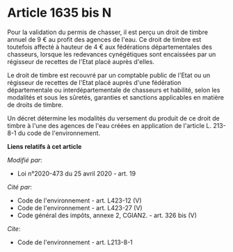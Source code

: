 # Article 1635 bis N

Pour la validation du permis de chasser, il est perçu un droit de timbre annuel de 9 € au profit des agences de l'eau. Ce
droit de timbre est toutefois affecté à hauteur de 4 € aux fédérations départementales des chasseurs, lorsque les redevances
cynégétiques sont encaissées par un régisseur de recettes de l'Etat placé auprès d'elles.

Le droit de timbre est recouvré par un comptable public de l'Etat ou un régisseur de recettes de l'Etat placé auprès d'une
fédération départementale ou interdépartementale de chasseurs et habilité, selon les modalités et sous les sûretés, garanties
et sanctions applicables en matière de droits de timbre.

Un décret détermine les modalités du versement du produit de ce droit de timbre à l'une des agences de l'eau créées en
application de l'article L. 213-8-1 du code de l'environnement.

**Liens relatifs à cet article**

_Modifié par_:

  - Loi n°2020-473 du 25 avril 2020 - art. 19

_Cité par_:

  - Code de l'environnement - art. L423-12 (V)
  - Code de l'environnement - art. L423-27 (V)
  - Code général des impôts, annexe 2, CGIAN2. - art. 326 bis (V)

_Cite_:

  - Code de l'environnement - art. L213-8-1
